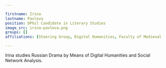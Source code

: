 ```yaml
---

firstname: Irina
lastname: Pavlova
position: DPhil Candidate in Literary Studies
image_src: irina-pavlova.png
groups: []
affiliations: [Steering Group, Digital Humanities, Faculty of Medieval and Modern Languages, Wolfson College]

---
```


Irina studies Russian Drama by Means of Digital Humanities and Social Network Analysis.
